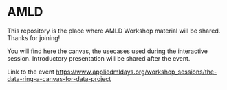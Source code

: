 # AMLD
This repository is the place where AMLD Workshop material will be shared. Thanks for joining!

You will find here the canvas, the usecases used during the interactive session.
Introductory presentation will be shared after the event.

Link to the event
https://www.appliedmldays.org/workshop_sessions/the-data-ring-a-canvas-for-data-project
